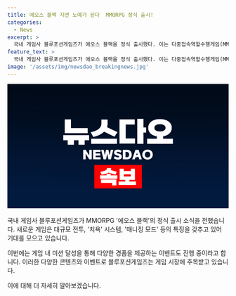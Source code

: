 ```yaml
---
title: 에오스 블랙 지면 노예가 된다  MMORPG 정식 출시!
categories:
  - News
excerpt: >
  국내 게임사 블루포션게임즈가 에오스 블랙을 정식 출시했다. 이는 다중접속역할수행게임(MMORPG)으로, 대규모 전투와 치욕 시스템이 주요 콘텐츠이다. 또한 매니징 모드와 친화적인 BM(수익모델)을 특징으로 하며, 출시를 기념해 다양한 경품을 제공할 예정이다. 해당 게임은 이용자들에게 현실에서의 경험을 제공하기 위해 노력하고 있다.
feature_text: >
  국내 게임사 블루포션게임즈가 에오스 블랙을 정식 출시했다. 이는 다중접속역할수행게임(MMORPG)으로, 대규모 전투와 치욕 시스템이 주요 콘텐츠이다. 또한 매니징 모드와 친화적인 BM(수익모델)을 특징으로 하며, 출시를 기념해 다양한 경품을 제공할 예정이다. 해당 게임은 이용자들에게 현실에서의 경험을 제공하기 위해 노력하고 있다.
image: '/assets/img/newsdao_breakingnews.jpg'
---
```


<p><img src="/assets/img/newsdao_breakingnews.jpg" alt="koreaapp 속보" /></p>

<p>국내 게임사 블루포션게임즈가 MMORPG '에오스 블랙'의 정식 출시 소식을 전했습니다. 새로운 게임은 대규모 전투, '치욕' 시스템, '매니징 모드' 등의 특징을 갖추고 있어 기대를 모으고 있습니다.</p>

<p>이번에는 게임 내 미션 달성을 통해 다양한 경품을 제공하는 이벤트도 진행 중이라고 합니다. 이러한 다양한 콘텐츠와 이벤트로 블루포션게임즈는 게임 시장에 주목받고 있습니다.</p>

<p>이에 대해 더 자세히 알아보겠습니다.</p>

